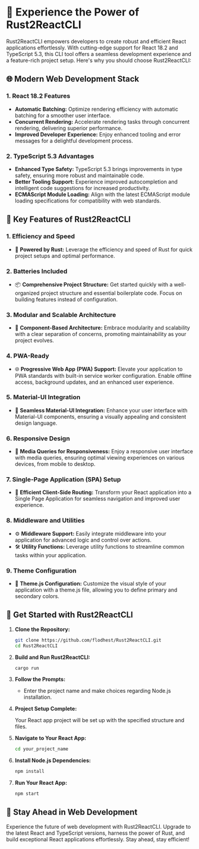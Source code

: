 # 🚀 Experience the Power of Rust2ReactCLI

Rust2ReactCLI empowers developers to create robust and efficient React applications effortlessly. With cutting-edge support for React 18.2 and TypeScript 5.3, this CLI tool offers a seamless development experience and a feature-rich project setup. Here's why you should choose Rust2ReactCLI:

## 🌐 Modern Web Development Stack

### 1. **React 18.2 Features**

   - **Automatic Batching:** Optimize rendering efficiency with automatic batching for a smoother user interface.
   - **Concurrent Rendering:** Accelerate rendering tasks through concurrent rendering, delivering superior performance.
   - **Improved Developer Experience:** Enjoy enhanced tooling and error messages for a delightful development process.

### 2. **TypeScript 5.3 Advantages**

   - **Enhanced Type Safety:** TypeScript 5.3 brings improvements in type safety, ensuring more robust and maintainable code.
   - **Better Tooling Support:** Experience improved autocompletion and intelligent code suggestions for increased productivity.
   - **ECMAScript Module Loading:** Align with the latest ECMAScript module loading specifications for compatibility with web standards.

## 🚀 Key Features of Rust2ReactCLI

### 1. **Efficiency and Speed**

   - 🦀 **Powered by Rust:** Leverage the efficiency and speed of Rust for quick project setups and optimal performance.

### 2. **Batteries Included**

   - 📦 **Comprehensive Project Structure:** Get started quickly with a well-organized project structure and essential boilerplate code. Focus on building features instead of configuration.

### 3. **Modular and Scalable Architecture**

   - 🔄 **Component-Based Architecture:** Embrace modularity and scalability with a clear separation of concerns, promoting maintainability as your project evolves.

### 4. **PWA-Ready**

   - 🌐 **Progressive Web App (PWA) Support:** Elevate your application to PWA standards with built-in service worker configuration. Enable offline access, background updates, and an enhanced user experience.

### 5. **Material-UI Integration**

   - 🎨 **Seamless Material-UI Integration:** Enhance your user interface with Material-UI components, ensuring a visually appealing and consistent design language.

### 6. **Responsive Design**

   - 📱 **Media Queries for Responsiveness:** Enjoy a responsive user interface with media queries, ensuring optimal viewing experiences on various devices, from mobile to desktop.

### 7. **Single-Page Application (SPA) Setup**

   - 🔄 **Efficient Client-Side Routing:** Transform your React application into a Single Page Application for seamless navigation and improved user experience.

### 8. **Middleware and Utilities**

   - ⚙️ **Middleware Support:** Easily integrate middleware into your application for advanced logic and control over actions.
   - 🛠️ **Utility Functions:** Leverage utility functions to streamline common tasks within your application.

### 9. **Theme Configuration**

   - 🎨 **Theme.js Configuration:** Customize the visual style of your application with a theme.js file, allowing you to define primary and secondary colors.

## 🚀 Get Started with Rust2ReactCLI

1. **Clone the Repository:**

    ```bash
    git clone https://github.com/flodhest/Rust2ReactCLI.git
    cd Rust2ReactCLI
    ```

2. **Build and Run Rust2ReactCLI:**

    ```bash
    cargo run
    ```

3. **Follow the Prompts:**

   - Enter the project name and make choices regarding Node.js installation.

4. **Project Setup Complete:**

   Your React app project will be set up with the specified structure and files.

5. **Navigate to Your React App:**

    ```bash
    cd your_project_name
    ```

6. **Install Node.js Dependencies:**

    ```bash
    npm install
    ```

7. **Run Your React App:**

    ```bash
    npm start
    ```

## 🚀 Stay Ahead in Web Development

Experience the future of web development with Rust2ReactCLI. Upgrade to the latest React and TypeScript versions, harness the power of Rust, and build exceptional React applications effortlessly. Stay ahead, stay efficient!
